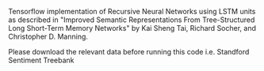 Tensorflow implementation of Recursive Neural Networks using LSTM units as
described in "Improved Semantic Representations From Tree-Structured Long Short-Term Memory Networks" by Kai Sheng Tai, Richard Socher, and Christopher D. Manning.

Please download the relevant data before running this code i.e. Standford Sentiment Treebank



